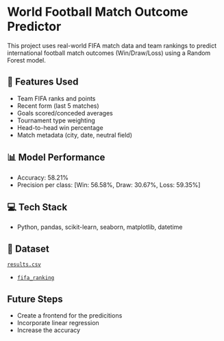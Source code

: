 # World Football Match Outcome Predictor
This project uses real-world FIFA match data and team rankings to predict international football match outcomes (Win/Draw/Loss) using a Random Forest model.

## 🧠 Features Used
- Team FIFA ranks and points
- Recent form (last 5 matches)
- Goals scored/conceded averages
- Tournament type weighting
- Head-to-head win percentage
- Match metadata (city, date, neutral field)

## 📊 Model Performance
- Accuracy: 58.21%
- Precision per class: [Win: 56.58%, Draw: 30.67%, Loss: 59.35%]

## 💻 Tech Stack
- Python, pandas, scikit-learn, seaborn, matplotlib, datetime

## 📁 Dataset
 [`results.csv`](https://www.kaggle.com/datasets/martj42/international-football-results-from-1872-to-2017)
- [`fifa_ranking`]([https://www.kaggle.com/datasets/tadhgfitzgerald/fifa-world-ranking](https://www.kaggle.com/datasets/cashncarry/fifaworldranking))

## Future Steps
- Create a frontend for the predicitions
- Incorporate linear regression
- Increase the accuracy 
